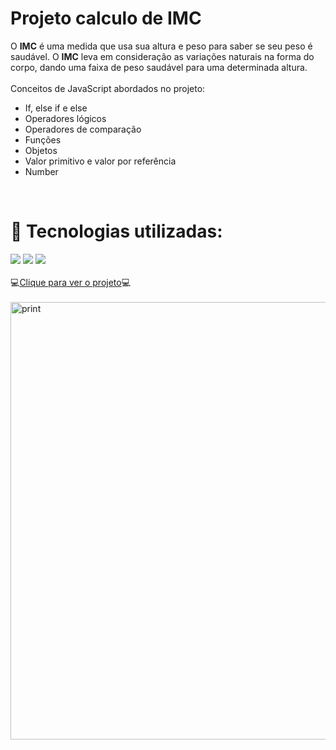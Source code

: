 # Projeto calculo de  IMC

O **IMC** é uma medida que usa sua altura e peso para saber se seu peso é saudável. O **IMC** leva em consideração as variações naturais na forma do corpo, dando uma faixa de peso saudável para uma determinada altura.
<br><br>Conceitos de JavaScript abordados no projeto: 

 - If, else if e else
 - Operadores lógicos 
 - Operadores de comparação 
 - Funções
 - Objetos
 - Valor primitivo e valor por referência
 - Number
<br>

# 🚀 Tecnologias utilizadas:

![](https://img.shields.io/badge/CSS3-1572B6?style=for-the-badge&logo=css3&logoColor=white)
![](https://img.shields.io/badge/JavaScript-323330?style=for-the-badge&logo=javascript&logoColor=F7DF1E)
![](https://img.shields.io/badge/HTML5-E34F26?style=for-the-badge&logo=html5&logoColor=white)
<br><br>
💻[Clique para ver o projeto](https://mariameir.github.io/projeto-imc/ "Clique para ver o projeto")💻
<br><br>
<img width="700" alt="print" src="https://user-images.githubusercontent.com/52001215/215866244-4217ce53-502b-4a8a-bfef-04f36917b4e9.PNG">

